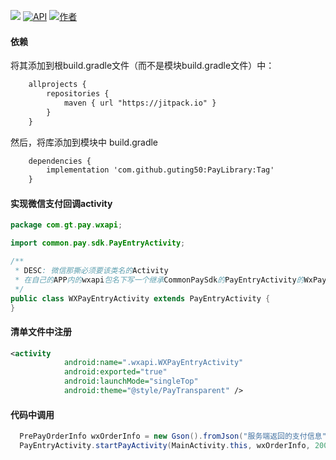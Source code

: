 [![](https://jitpack.io/v/guting50/PayLibrary.svg)](https://jitpack.io/#guting50/PayLibrary)
[![API](https://img.shields.io/badge/API-15%2B-brightgreen.svg?style=flat)](https://android-arsenal.com/api?level=16) 
[![作者](https://img.shields.io/badge/%E4%BD%9C%E8%80%85-guting50-brightgreen.svg)](https://github.com/guting50)

#### 依赖
将其添加到根build.gradle文件（而不是模块build.gradle文件）中：

```Xml
    allprojects {
        repositories {
            maven { url "https://jitpack.io" }
        }
    }
```
然后，将库添加到模块中 build.gradle
```Xml
    dependencies {
        implementation 'com.github.guting50:PayLibrary:Tag'
    }
```

#### 实现微信支付回调activity
```java
package com.gt.pay.wxapi;

import common.pay.sdk.PayEntryActivity;

/**
 * DESC: 微信那撕必须要该类名的Activity
 * 在自己的APP内的wxapi包名下写一个继承CommonPaySdk的PayEntryActivity的WxPayEntryActivity即可
 */
public class WXPayEntryActivity extends PayEntryActivity {
}
```

#### 清单文件中注册
```xml
<activity
            android:name=".wxapi.WXPayEntryActivity"
            android:exported="true"
            android:launchMode="singleTop"
            android:theme="@style/PayTransparent" />
```

#### 代码中调用
```java
  PrePayOrderInfo wxOrderInfo = new Gson().fromJson("服务端返回的支付信息", PrePayOrderInfo.class);
  PayEntryActivity.startPayActivity(MainActivity.this, wxOrderInfo, 200, WXPayEntryActivity.class);
```
